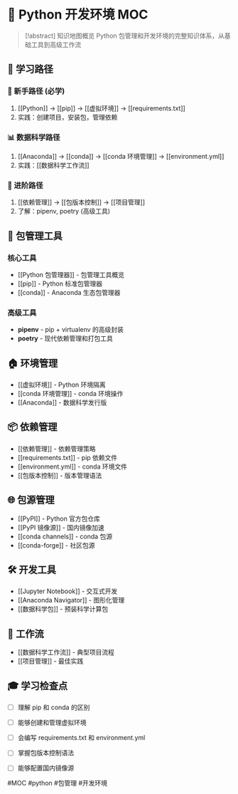 # 🐍 Python 开发环境 MOC

> [!abstract] 知识地图概览
> Python 包管理和开发环境的完整知识体系，从基础工具到高级工作流

## 🎯 学习路径

### 🚀 新手路径 (必学)
1. [[Python]] → [[pip]] → [[虚拟环境]] → [[requirements.txt]]
2. 实践：创建项目，安装包，管理依赖

### 📊 数据科学路径
1. [[Anaconda]] → [[conda]] → [[conda 环境管理]] → [[environment.yml]]
2. 实践：[[数据科学工作流]]

### 🔧 进阶路径
1. [[依赖管理]] → [[包版本控制]] → [[项目管理]]
2. 了解：pipenv, poetry (高级工具)

## 🔧 包管理工具

### 核心工具
- [[Python 包管理器]] - 包管理工具概览
- [[pip]] - Python 标准包管理器  
- [[conda]] - Anaconda 生态包管理器

### 高级工具
- **pipenv** - pip + virtualenv 的高级封装
- **poetry** - 现代依赖管理和打包工具

## 🏠 环境管理

- [[虚拟环境]] - Python 环境隔离
- [[conda 环境管理]] - conda 环境操作
- [[Anaconda]] - 数据科学发行版

## 📦 依赖管理

- [[依赖管理]] - 依赖管理策略
- [[requirements.txt]] - pip 依赖文件
- [[environment.yml]] - conda 环境文件
- [[包版本控制]] - 版本管理语法

## 🌐 包源管理

- [[PyPI]] - Python 官方包仓库
- [[PyPI 镜像源]] - 国内镜像加速
- [[conda channels]] - conda 包源
- [[conda-forge]] - 社区包源

## 🛠️ 开发工具

- [[Jupyter Notebook]] - 交互式开发
- [[Anaconda Navigator]] - 图形化管理
- [[数据科学包]] - 预装科学计算包

## 🔄 工作流

- [[数据科学工作流]] - 典型项目流程
- [[项目管理]] - 最佳实践

## 🎓 学习检查点

- [ ] 理解 pip 和 conda 的区别
- [ ] 能够创建和管理虚拟环境
- [ ] 会编写 requirements.txt 和 environment.yml
- [ ] 掌握包版本控制语法
- [ ] 能够配置国内镜像源








#MOC #python #包管理 #开发环境
